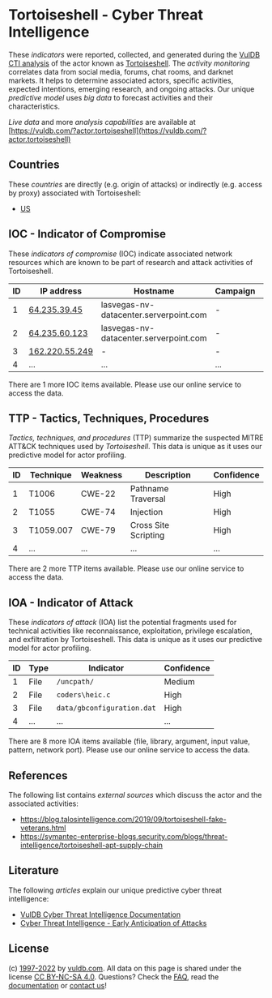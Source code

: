# Tortoiseshell - Cyber Threat Intelligence

These _indicators_ were reported, collected, and generated during the [VulDB CTI analysis](https://vuldb.com/?kb.cti) of the actor known as [Tortoiseshell](https://vuldb.com/?actor.tortoiseshell). The _activity monitoring_ correlates data from social media, forums, chat rooms, and darknet markets. It helps to determine associated actors, specific activities, expected intentions, emerging research, and ongoing attacks. Our unique _predictive model_ uses _big data_ to forecast activities and their characteristics.

_Live data_ and more _analysis capabilities_ are available at [https://vuldb.com/?actor.tortoiseshell](https://vuldb.com/?actor.tortoiseshell)

## Countries

These _countries_ are directly (e.g. origin of attacks) or indirectly (e.g. access by proxy) associated with Tortoiseshell:

* [US](https://vuldb.com/?country.us)

## IOC - Indicator of Compromise

These _indicators of compromise_ (IOC) indicate associated network resources which are known to be part of research and attack activities of Tortoiseshell.

ID | IP address | Hostname | Campaign | Confidence
-- | ---------- | -------- | -------- | ----------
1 | [64.235.39.45](https://vuldb.com/?ip.64.235.39.45) | lasvegas-nv-datacenter.serverpoint.com | - | High
2 | [64.235.60.123](https://vuldb.com/?ip.64.235.60.123) | lasvegas-nv-datacenter.serverpoint.com | - | High
3 | [162.220.55.249](https://vuldb.com/?ip.162.220.55.249) | - | - | High
4 | ... | ... | ... | ...

There are 1 more IOC items available. Please use our online service to access the data.

## TTP - Tactics, Techniques, Procedures

_Tactics, techniques, and procedures_ (TTP) summarize the suspected MITRE ATT&CK techniques used by _Tortoiseshell_. This data is unique as it uses our predictive model for actor profiling.

ID | Technique | Weakness | Description | Confidence
-- | --------- | -------- | ----------- | ----------
1 | T1006 | CWE-22 | Pathname Traversal | High
2 | T1055 | CWE-74 | Injection | High
3 | T1059.007 | CWE-79 | Cross Site Scripting | High
4 | ... | ... | ... | ...

There are 2 more TTP items available. Please use our online service to access the data.

## IOA - Indicator of Attack

These _indicators of attack_ (IOA) list the potential fragments used for technical activities like reconnaissance, exploitation, privilege escalation, and exfiltration by Tortoiseshell. This data is unique as it uses our predictive model for actor profiling.

ID | Type | Indicator | Confidence
-- | ---- | --------- | ----------
1 | File | `/uncpath/` | Medium
2 | File | `coders\heic.c` | High
3 | File | `data/gbconfiguration.dat` | High
4 | ... | ... | ...

There are 8 more IOA items available (file, library, argument, input value, pattern, network port). Please use our online service to access the data.

## References

The following list contains _external sources_ which discuss the actor and the associated activities:

* https://blog.talosintelligence.com/2019/09/tortoiseshell-fake-veterans.html
* https://symantec-enterprise-blogs.security.com/blogs/threat-intelligence/tortoiseshell-apt-supply-chain

## Literature

The following _articles_ explain our unique predictive cyber threat intelligence:

* [VulDB Cyber Threat Intelligence Documentation](https://vuldb.com/?kb.cti)
* [Cyber Threat Intelligence - Early Anticipation of Attacks](https://www.scip.ch/en/?labs.20201022)

## License

(c) [1997-2022](https://vuldb.com/?kb.changelog) by [vuldb.com](https://vuldb.com/?kb.about). All data on this page is shared under the license [CC BY-NC-SA 4.0](https://creativecommons.org/licenses/by-nc-sa/4.0/). Questions? Check the [FAQ](https://vuldb.com/?kb.faq), read the [documentation](https://vuldb.com/?kb) or [contact us](https://vuldb.com/?contact)!
